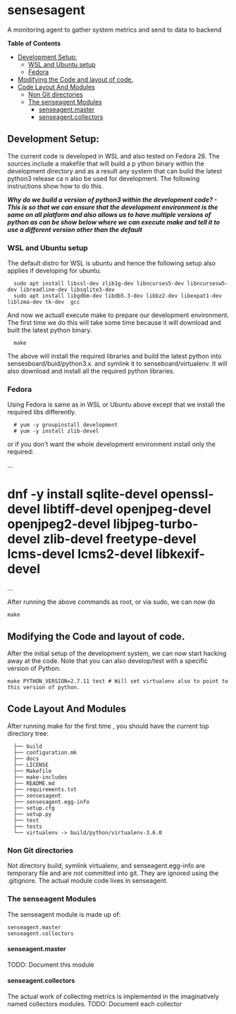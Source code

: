 # sensesagent
A monitoring agent to gather system metrics and send to data to backend

<!-- START doctoc generated TOC please keep comment here to allow auto update -->
<!-- DON'T EDIT THIS SECTION, INSTEAD RE-RUN doctoc TO UPDATE -->
**Table of Contents**  

- [Development Setup:](#development-setup)
  - [WSL and Ubuntu setup](#wsl-and-ubuntu-setup)
  - [Fedora](#fedora)
- [Modifying the Code and layout of code.](#modifying-the-code-and-layout-of-code)
- [Code Layout And Modules](#code-layout-and-modules)
  - [Non Git directories](#non-git-directories)
  - [The senseagent Modules](#the-senseagent-modules)
    - [senseagent.master](#senseagentmaster)
    - [senseagent.collectors](#senseagentcollectors)

<!-- END doctoc generated TOC please keep comment here to allow auto update -->


## Development Setup: 

The current code is developed in WSL and also tested on Fedora 26. The sources include a makefile that will build a p
ython binary within the development directory and as a result any system that can build the latest python3 release ca
n also be used for development. The following instructions show how to do this. 

***Why do we build a version of python3 within the development code? - This is so that we can ensure that the development environment is the same on all platform and also allows us to have multiple versions of python as can be show below where we can execute __**make**__ and tell it to use a different version other than the default***


### WSL and Ubuntu setup

The default distro for WSL is ubuntu and hence the following setup also applies if developing for ubuntu. 

``` 
  sudo apt install libssl-dev zlib1g-dev libncurses5-dev libncursesw5-dev libreadline-dev libsqlite3-dev 
  sudo apt install libgdbm-dev libdb5.3-dev libbz2-dev libexpat1-dev liblzma-dev tk-dev  gcc
``` 
And now we actuall execute make to prepare our development environment.  The first time we do this will take some time because it will download and built the latest python binary.
``` 
  make 
```

The above will install the required libraries and build the latest python into sensesboard/buid/python3.x. and symlink it to senseboard/virtualenv. It will also download and install all the required python libraries. 

### Fedora 
Using Fedora is same as in WSL or Ubuntu above except that we install the required libs differently. 

```
  # yum -y groupinstall development
  # yum -y install zlib-devel
```

or if you don't want the whole development environment install only the required:

...
  # dnf -y install sqlite-devel openssl-devel libtiff-devel openjpeg-devel openjpeg2-devel libjpeg-turbo-devel  zlib-devel  freetype-devel lcms-devel lcms2-devel libkexif-devel 
...

After running the above commands as root, or via sudo, we can now do 

```  
make
```

## Modifying the Code and layout of code.

After the initial setup of the development system, we can now start hacking away at the code. Note that you  can also develop/test with a specific version of Python:

    make PYTHON_VERSION=2.7.11 test # Will set virtualenv also to point to this version of python. 


## Code Layout And Modules

After running make for the first time , you should have the current top directory  tree: 

```
  ├── build
  ├── configuration.mk
  ├── docs
  ├── LICENSE
  ├── Makefile
  ├── make-includes
  ├── README.md
  ├── requirements.txt
  ├── sensesagent
  ├── sensesagent.egg-info
  ├── setup.cfg
  ├── setup.py
  ├── test
  ├── tests
  └── virtualenv -> build/python/virtualenv-3.6.0
```

### Non Git directories

Not directory build, symlink virtualenv,  and senseagent.egg-info are temporary file and are not committed into git. They are ignored using the .gitignore.
The actual module code lives in senseagent. 

### The senseagent Modules
  
  The senseagent module is made up of:
    
    senseagent.master
    senseagent.collectors
    
 
#### senseagent.master
  TODO: Document this module
  
#### senseagent.collectors
The actual work of collecting metrics is implemented in the imaginatively named collectors modules. 
  TODO: Document each collector


  

  
